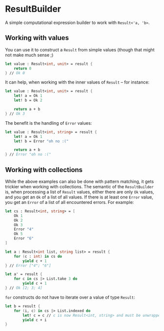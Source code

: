 # ResultBuilder

A simple computational expression builder to work with `Result<'a, 'b>`.

## Working with values

You can use it to construct a `Result` from simple values (though that might not make much sense ;)

```fs
let value : Result<int, unit> = result {
    return 0
} // Ok 0
```

It can help, when working with the inner values of `Result` – for instance:

``` fs
let value : Result<int, unit> = result { 
    let! a = Ok 1
    let! b = Ok 2

    return a + b
} // Ok 3
```

The benefit is the handling of `Error` values:

```fs
let value : Result<int, string> = result { 
    let! a = Ok 1
    let! b = Error "oh no :("

    return a + b
} // Error "oh no :("

```

## Working with collections

While the above examples can also be done with pattern matching, it gets trickier when working with collections.
The semantic of the `ResultBuilder` is, when processing a list of `Result` values, either there are only `Ok` values, and you get an `Ok` of a list of all values. 
If there is at least one `Error` value, you get an `Error` of a list of all encountered errors.
For example:

```fs
let cs : Result<int, string> = [
    Ok 1
    Ok 2
    Ok 3
    Error "4"
    Ok 5
    Error "6"
]

let a : Result<int list, string list> = result {
    for (c : int) in cs do
        yield c + 1
} // Error ["4"; "6"]

let a' = result {
    for c in cs |> List.take 3 do
        yield c + 1
} // Ok [2; 3; 4]
```

`for` constructs do not have to iterate over a value of type `Result`:

```fs
let b = result {
    for (i, c) in cs |> List.indexed do
        let! c = c // c is now Result<int, string> and must be unwrapped
        yield c + i
}
```
